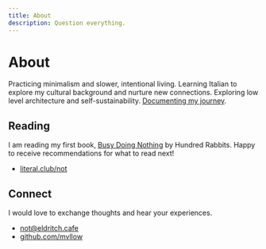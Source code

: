 ```yaml
---
title: About
description: Question everything.
---
```


# About

Practicing minimalism and slower, intentional living. Learning Italian to
explore my cultural background and nurture new connections. Exploring low
level architecture and self-sustainability. [Documenting my journey](/writing).

## Reading

I am reading my first book, [Busy Doing Nothing](https://literal.club/not/book/rekka-bellum-busy-doing-nothing-r1nc4) by Hundred Rabbits. Happy to receive recommendations for what to read next!

- [literal.club/not](https://literal.club/not)

## Connect

I would love to exchange thoughts and hear your experiences.

- [not@eldritch.cafe](https://eldritch.cafe/@not)
- [github.com/mvllow](https://github.com/mvllow)
